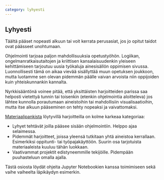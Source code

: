 ```yaml
---
category: lyhyesti
---
```


## Lyhyesti

Täältä pääset nopeasti alkuun tai voit kerrata perusasiat, jos jo opitut taidot ovat päässeet unohtumaan.

Ohjelmointi tarjoaa paljon mahdollisuuksia opetustyöhön. Logiikan, ongelmanratkaisutaitojen ja kriittisen kansalaisuudenkin yleiseen kehittämiseen tarjoutuu uusia työkaluja ainesisällön oppimisen sivussa. Luonnollisesti tämä on aikaa vievää sisällyttää muun opetuksen joukkoon, mutta luotamme sen olevan pidemmän päälle vaivan arvoista niin oppijoiden kuin yhteiskunnankin kannalta.

Nyrkkisääntönä voinee pitää, että yksittäisten harjoitteiden parissa saa helposti vietettyä tunnin tai toisenkin (etenkin ohjelmointia aloitteleva) jos lähtee kunnolla porautumaan aineistoihin tai mahdollisiin visualisaatioihin, mutta itse alkuun pääseminen on tehty nopeaksi ja vaivattomaksi.

[Materiaalipankista](https://github.com/cms-opendata-education/cms-jupyter-materials-finnish) löytyvillä harjoitteilla on kolme karkeaa kategoriaa:
- Lyhyet tehtävät joilla pääsee sisään ohjelmointiin. Helppo ajaa selaimessa.
- Pidemmät harjoitteet, joissa yleensä tutkitaan yhtä aineistoa kerrallaan. Esimerkiksi oppitunti- tai työpajakäyttöön. Suurin osa tarjotuista materiaaleista kuuluu tähän luokkaan.
- Vaativammat projektit edistyneemmille tekijöille. Pidempään puuhasteluun omalla ajalla.

Tästä osiosta löydät ohjeita Jupyter Notebookien kanssa toimimiseen sekä vaihe vaiheelta läpikäydyn esimerkin.
